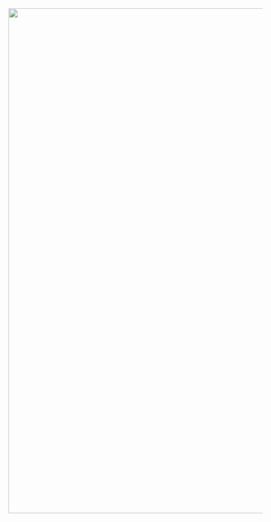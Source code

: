 <img  src="https://github.com/kenantasdemir/kotlinwidgetsstudy/blob/master/app/src/main/assets/vid.gif" width="1500" height="1000"/>
